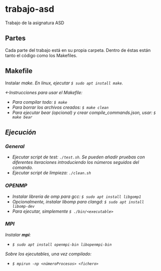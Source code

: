# trabajo-asd
Trabajo de la asignatura ASD

## Partes

Cada parte del trabajo está en su propia carpeta.
Dentro de éstas están tanto el código como los Makefiles.

## Makefile

Instalar <em>make<em>.
En linux, ejecutar `$ sudo apt install make`.

<-Instrucciones para usar el Makefile:
- Para compilar todo: `$ make`
- Para borrar los archivos creados: `$ make clean`
- Para ejecutar bear (opcional) y crear compile_commands.json, usar: `$ make bear`

## Ejecución

### General
- Ejecutar script de test:  `./test.sh`. Se pueden añadir pruebas con diferentes iteraciones introduciendo los números seguidos del comando.
- Ejecutar script de limpieza: `./clean.sh`

### OPENMP

- Instalar libreria de omp para gcc:  `$ sudo apt install libgomp1`
- Opcionalmente, instalar libomp para clangd:  `$ sudo apt install libomp-dev`
- Para ejecutar, simplemente `$ ./bin/<executable>`

### MPI

Instalar **mpi**:

- `$ sudo apt install openmpi-bin libopenmpi-bin`


Sobre los ejecutables, una vez compilado:

- `$ mpirun -np <númeroProcesos> <fichero>`
